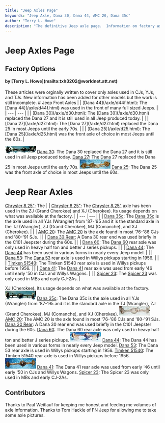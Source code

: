 ```yaml
---
title: "Jeep Axles Page"
keywords: "Jeep Axle, Dana 30, Dana 44, AMC 20, Dana 35c"
author: "Terry L. Howe"
description: "The definitive Jeep axle page.  Information on factory axles used in jeep vehicles."
---
```


# Jeep Axles Page
## Factory Options
<H4>by [Terry L. Howe](mailto:txh3202@worldnet.att.net)</H4>
These articles were orginally written to cover only axles used in
CJs, YJs, and TJs.  New information has been added for other models
but the work is still incomplete.
# Jeep Front Axles
|  | [Dana 44](/axle/d44f.html):  The [Dana 44](/axle/d44f.html)
was used in the front of many full sized Jeeps. |
| --- | --- |
|  | [Dana 30](/axle/d30.html):  The [Dana 30](/axle/d30.html)
replaced the Dana 27 and it is still used in all Jeep produced
today. |
|  | [Dana 27](/axle/d27.html):  The [Dana 27](/axle/d27.html)
replaced the Dana 25 in most Jeeps until the early 70s. |
|  | [Dana 25](/axle/d25.html):  The [Dana 25](/axle/d25.html) was
the front axle of choice in most Jeeps until the 60s. |

![YJ Dana 30 front axle](/axle/d30yj01_.jpg)
[Dana 30](/axle/d30.html):  The Dana 30
replaced the Dana 27 and it is still used in all Jeep produced
today.
[Dana 27](/axle/d27.html):  The Dana 27
replaced the Dana 25 in most Jeeps until the early 70s.
![Dana 25 front axle](/axle/d25_.jpg)
[Dana 25](/axle/d25.html):  The Dana 25 was
the front axle of choice in most Jeeps until the 60s.
# Jeep Rear Axles
[Chrysler 8.25"](/axle/c825.html):  The
|  | [Chrysler 8.25"](/axle/c825.html):  The
[Chrysler 8.25"](/axle/c825.html) axle has been used in the ZJ (Grand Cherokee) and
XJ (Cherokee).  Its usage depends on what was available at the
factory. |
| --- | --- |
|  | [Dana 35c](/axle/d35c.html):  The [Dana 35c](/axle/d35c.html) is the
axle used in all YJs (Wrangler) from '87-'95 and it is the standard
axle in the TJ (Wrangler), ZJ (Grand Cherokee), MJ (Comanche), and
XJ (Cherokee). |
|  | [AMC 20](/axle/amc20.html):  The [AMC 20](/axle/amc20.html) is
the axle found in most '76-'86 CJs and '80-'91 SJs. |
|  | [Dana 30 Rear](/axle/d30r.html):  A Dana 30
rear end was used briefly in the C101 Jeepster during the 60s. |
|  | [Dana 60](/axle/d60.html):  The [Dana 60](/axle/d60.html)
rear axle was only used in heavy half ton and better J series
pickups. |
|  | [Dana 44](/axle/d44.html):  The [Dana 44](/axle/d44.html)
has been used in various forms in nearly every Jeep model. |
|  | [Dana 53](/axle/timken.html):  The [Dana 53](/axle/timken.html)
rear axle is used in Willys pickups starting in 1956. |
|  | [Timken 51540](/axle/timken.html):  The Timken
51540 rear axle is used in Willys pickups before 1956. |
|  | [Dana 41](/axle/d41.html):  The [Dana 41](/axle/d41.html)
rear axle was used from early '46 until early '50 in CJs and
Willys Wagons. |
|  | [Spicer 23](/axle/s23.html):  The [Spicer 23](/axle/s23.html)
was only used in MBs and early CJ-2As. |

XJ (Cherokee).  Its usage depends on what was available at the
factory.
![Dana 35c rear axle](/axle/d35c_.jpg)
[Dana 35c](/axle/d35c.html):  The Dana 35c is the
axle used in all YJs (Wrangler) from '87-'95 and it is the standard
axle in the TJ (Wrangler), ZJ (Grand Cherokee), MJ (Comanche), and
XJ (Cherokee).
![AMC 20 rear axle](/axle/amc20_.jpg)
[AMC 20](/axle/amc20.html):  The AMC 20 is
the axle found in most '76-'86 CJs and '80-'91 SJs.
[Dana 30 Rear](/axle/d30r.html):  A Dana 30
rear end was used briefly in the C101 Jeepster during the 60s.
[Dana 60](/axle/d60.html):  The Dana 60
rear axle was only used in heavy half ton and better J series
pickups.
![Dana 44 rear axle](/axle/d44_71_.jpg)
[Dana 44](/axle/d44.html):  The Dana 44
has been used in various forms in nearly every Jeep model.
[Dana 53](/axle/timken.html):  The Dana 53
rear axle is used in Willys pickups starting in 1956.
[Timken 51540](/axle/timken.html):  The Timken
51540 rear axle is used in Willys pickups before 1956.
![Dana 41 rear axle](/axle/d41_.jpg)
[Dana 41](/axle/d41.html):  The Dana 41
rear axle was used from early '46 until early '50 in CJs and
Willys Wagons.
[Spicer 23](/axle/s23.html):  The Spicer 23
was only used in MBs and early CJ-2As.
## Contributors
Thanks to Paul Weitlauf for keeping me honest and feeding me volumes
of axle information.  Thanks to Tom Hackle of FN Jeep for allowing
me to take some axle pictures.